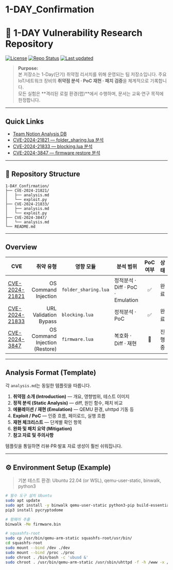 # 1-DAY_Confirmation

# 🧩 1-DAY Vulnerability Research Repository

[![License](https://img.shields.io/badge/License-CC%20BY--NC%204.0-blue.svg)](https://creativecommons.org/licenses/by-nc/4.0/)
[![Repo Status](https://img.shields.io/badge/Status-Research-critical.svg)]()
[![Last updated](https://img.shields.io/badge/Last%20update-2025--10--10-lightgrey.svg)]()

> **Purpose:**  
> 본 저장소는 1-Day(단기) 취약점 리서치를 위해 운영되는 팀 저장소입니다. 주요 IoT/네트워크 장비의 **취약점 분석 · PoC 재현 · 패치 검증**을 체계적으로 기록합니다.  
> 모든 실험은 **격리된 로컬 환경(랩)**에서 수행하며, 문서는 교육·연구 목적에 한정합니다.

---

## Quick Links

- [Team Notion Analysis DB](https://neighberhood-h.notion.site/2769e85bb8a9806aba9ffddf57bf34ed?v=2769e85bb8a980788c2f000cd39b859c#2769e85bb8a9805caface9da717905ab)
- [CVE-2024-21821 — folder_sharing.lua 분석](./CVE-2024-21821/analysis.md)  
- [CVE-2024-21833 — blocking.lua 분석](./CVE-2024-21833/analysis.md)  
- [CVE-2024-3847 — firmware restore 분석](./CVE-2024-3847/analysis.md)

---

## 📁 Repository Structure
```
1-DAY_Confirmation/   
├── CVE-2024-21821/   
│   ├── analysis.md   
│   └── exploit.py   
├── CVE-2024-21833/   
│   ├── analysis.md   
│   └── exploit.py   
├── CVE-2024-3847/   
│   └── analysis.md   
└── README.md   
 ```  
---

## Overview

| CVE | 취약 유형 | 영향 모듈 | 분석 범위 | PoC 여부 | 상태 |
|-----|------------:|------------|------------|:--------:|:----:|
| [CVE-2024-21821](./CVE-2024-21821/analysis.md) | OS Command Injection | `folder_sharing.lua` | 정적분석 · Diff · PoC · Emulation | ✅ | 완료 |
| [CVE-2024-21833](./CVE-2024-21833/analysis.md) | URL Validation Bypass | `blocking.lua` | 정적분석 · PoC | ✅ | 완료 |
| [CVE-2024-3847](./CVE-2024-3847/analysis.md) | OS Command Injection (Restore) | `firmware.lua` | 복호화 · Diff · 재현 | 🚧 | 진행중 |

---

## Analysis Format (Template)

각 `analysis.md`는 동일한 템플릿을 따릅니다.

1. **취약점 소개 (Introduction)** — 개요, 영향범위, 테스트 이미지  
2. **정적 분석 (Static Analysis)** — diff, 원인 함수, 패치 비교  
3. **에뮬레이션 / 재현 (Emulation)** — QEMU 환경, uhttpd 기동 등  
4. **Exploit / PoC** — 인증 흐름, 페이로드, 실행 흐름  
5. **재현 체크리스트** — 단계별 확인 항목  
6. **완화 및 패치 요약 (Mitigation)**  
7. **참고 자료 및 주의사항**

템플릿을 통일하면 리뷰·PR·발표 자료 생성이 훨씬 쉬워집니다.

---

## ⚙️ Environment Setup (Example)

> 기본 테스트 환경: Ubuntu 22.04 (or WSL), qemu-user-static, binwalk, python3

```bash
# 필수 도구 설치 Ubuntu
sudo apt update
sudo apt install -y binwalk qemu-user-static python3-pip build-essential
pip3 install pycryptodome

# 펌웨어 추출
binwalk -Me firmware.bin

# squashfs-root 
sudo cp /usr/bin/qemu-arm-static squashfs-root/usr/bin/
cd squashfs-root
sudo mount --bind /dev ./dev
sudo mount --bind /proc ./proc
sudo chroot . /bin/bash -c 'ubusd &'
sudo chroot . /usr/bin/qemu-arm-static /usr/sbin/uhttpd -f -h /www -x /cgi-bin -p 0.0.0.0:8080
